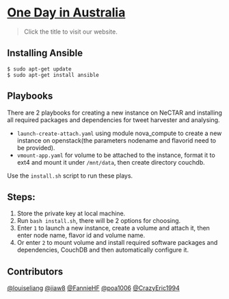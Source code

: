 # [One Day in Australia](http://130.56.249.35)
> Click the title to visit our website.

## Installing Ansible

```
$ sudo apt-get update
$ sudo apt-get install ansible
```

## Playbooks

There are 2 playbooks for creating a new instance on NeCTAR and installing all required packages and dependencies for tweet harvester and analysing.

- `launch-create-attach.yaml` using module nova_compute to create a new instance on openstack(the parameters nodename and flavorid need to be provided).
- `vmount-app.yaml` for volume to be attached to the instance, format it to ext4 and mount it under `/mnt/data`, then create directory couchdb.

Use the  `install.sh` script to run these plays.

## Steps:

1. Store the private key at local machine.
2. Run  `bash install.sh`, there will be 2 options for choosing.
3. Enter `1` to launch a new instance, create a volume and attach it, then enter node name, flavor id and volume name.
4. Or enter `2` to mount volume and install required software packages and dependencies, CouchDB and then automatically configure it.

## Contributors
[@louiseliang](https://github.com/louiseliang) [@jiaw8](https://github.com/jiaw8) [@FannieHF](https://github.com/FannieHF) [@poa1006](https://github.com/poa1006) [@CrazyEric1994](https://github.com/CrazyEric1994)
